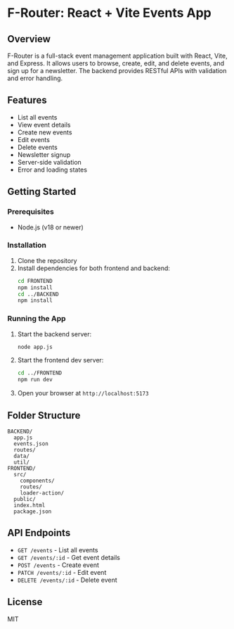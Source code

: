 # F-Router: React + Vite Events App

## Overview
F-Router is a full-stack event management application built with React, Vite, and Express. It allows users to browse, create, edit, and delete events, and sign up for a newsletter. The backend provides RESTful APIs with validation and error handling.

## Features
- List all events
- View event details
- Create new events
- Edit events
- Delete events
- Newsletter signup
- Server-side validation
- Error and loading states

## Getting Started

### Prerequisites
- Node.js (v18 or newer)

### Installation
1. Clone the repository
2. Install dependencies for both frontend and backend:
   ```sh
   cd FRONTEND
   npm install
   cd ../BACKEND
   npm install
   ```

### Running the App
1. Start the backend server:
   ```sh
   node app.js
   ```
2. Start the frontend dev server:
   ```sh
   cd ../FRONTEND
   npm run dev
   ```
3. Open your browser at `http://localhost:5173`

## Folder Structure
```
BACKEND/
  app.js
  events.json
  routes/
  data/
  util/
FRONTEND/
  src/
    components/
    routes/
    loader-action/
  public/
  index.html
  package.json
```

## API Endpoints
- `GET /events` - List all events
- `GET /events/:id` - Get event details
- `POST /events` - Create event
- `PATCH /events/:id` - Edit event
- `DELETE /events/:id` - Delete event

## License
MIT
